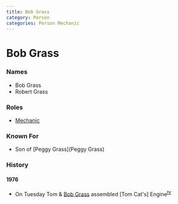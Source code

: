 ```yaml
---
title: Bob Grass
category: Person
categories: Person Mechanic
---
```

# Bob Grass
### Names
- Bob Grass
- Robert Grass

### Roles
* [Mechanic](Mechanic)

### Known For
* Son of [Peggy Grass](Peggy Grass)

### History

#### 1976

- On Tuesday Tom & [Bob Grass](Bob-Grass) assembled [Tom Cat's] Engine<sup>[hr][]</sup>


[hr]: History-Idona "Meany History Reports, by Idona Kellogg"